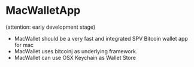 MacWalletApp
===================
(attention: early development stage)

- MacWallet should be a very fast and integrated SPV Bitcoin wallet app for mac
- MacWallet uses bitcoinj as underlying framework.
- MacWallet can use OSX Keychain as Wallet Store
